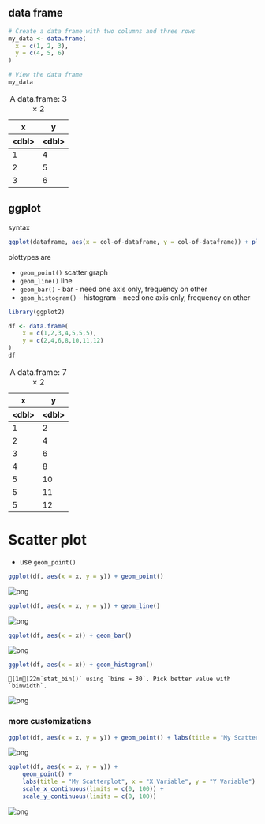 ## data frame 


```R
# Create a data frame with two columns and three rows
my_data <- data.frame(
  x = c(1, 2, 3),
  y = c(4, 5, 6)
)

# View the data frame
my_data
```


<table class="dataframe">
<caption>A data.frame: 3 × 2</caption>
<thead>
	<tr><th scope=col>x</th><th scope=col>y</th></tr>
	<tr><th scope=col>&lt;dbl&gt;</th><th scope=col>&lt;dbl&gt;</th></tr>
</thead>
<tbody>
	<tr><td>1</td><td>4</td></tr>
	<tr><td>2</td><td>5</td></tr>
	<tr><td>3</td><td>6</td></tr>
</tbody>
</table>



## ggplot

syntax

```r
ggplot(dataframe, aes(x = col-of-dataframe, y = col-of-dataframe)) + plottype()
```

plottypes are

- `geom_point()` scatter graph
- `geom_line()` line
- `geom_bar()` - bar - need one axis only, frequency on other
- `geom_histogram()` - histogram - need one axis only, frequency on other


```R
library(ggplot2)
```


```R
df <- data.frame(
    x = c(1,2,3,4,5,5,5),
    y = c(2,4,6,8,10,11,12)
)
df
```


<table class="dataframe">
<caption>A data.frame: 7 × 2</caption>
<thead>
	<tr><th scope=col>x</th><th scope=col>y</th></tr>
	<tr><th scope=col>&lt;dbl&gt;</th><th scope=col>&lt;dbl&gt;</th></tr>
</thead>
<tbody>
	<tr><td>1</td><td> 2</td></tr>
	<tr><td>2</td><td> 4</td></tr>
	<tr><td>3</td><td> 6</td></tr>
	<tr><td>4</td><td> 8</td></tr>
	<tr><td>5</td><td>10</td></tr>
	<tr><td>5</td><td>11</td></tr>
	<tr><td>5</td><td>12</td></tr>
</tbody>
</table>



# Scatter plot

- use `geom_point()`


```R
ggplot(df, aes(x = x, y = y)) + geom_point()
```


    
![png](graphs_files/graphs_7_0.png)
    



```R
ggplot(df, aes(x = x, y = y)) + geom_line()
```


    
![png](graphs_files/graphs_8_0.png)
    



```R
ggplot(df, aes(x = x)) + geom_bar()
```


    
![png](graphs_files/graphs_9_0.png)
    



```R
ggplot(df, aes(x = x)) + geom_histogram()
```
```output
[1m[22m`stat_bin()` using `bins = 30`. Pick better value with `binwidth`.
```

    
![png](graphs_files/graphs_10_1.png)
    


### more customizations


```R
ggplot(df, aes(x = x, y = y)) + geom_point() + labs(title = "My Scatterplot", x = "X Variable", y = "Y Variable")
```


    
![png](graphs_files/graphs_12_0.png)
    



```R
ggplot(df, aes(x = x, y = y)) + 
    geom_point() + 
    labs(title = "My Scatterplot", x = "X Variable", y = "Y Variable") +
    scale_x_continuous(limits = c(0, 100)) +
    scale_y_continuous(limits = c(0, 100))
```


    
![png](graphs_files/graphs_13_0.png)
    



```R

```
